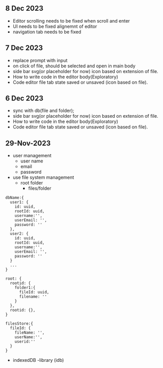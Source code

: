 
## 8 Dec 2023

* Editor scrolling needs to be fixed when scroll and enter 
* UI needs to be fixed alignemnt of editor 
* navigation tab needs to be fixed

## 7 Dec 2023


* replace prompt with input
* on click of file, should be selected and open in main body
* side bar svg(or placeholder for now) icon based on extension of file.
* How to write code in the editor body(Exploratory)
* Code editor file tab state saved or unsaved (icon based on file). 

## 6 Dec 2023

* sync with db(file and folder);
* side bar svg(or placeholder for now) icon based on extension of file.
* How to write code in the editor body(Exploratory)
* Code editor file tab state saved or unsaved (icon based on file). 


## 29-Nov-2023

* user management
  * user name
  * email
  * password
* use file system management
  * root folder
    * files/folder

``` 
dbName:{
  user1: {
    id: uuid,
    rootId: uuid,
    username:'',
    userEmail: '',
    password: ''
  },
  user2: {
    id: uuid,
    rootId: uuid,
    username:'',
    userEmail: '',
    password: ''
  }
  ...
}
```
```
root: {
  rootid: {
    folder1:{
      fileId: uuid,
      filename: ''
    }
  },
  rootid: {},
}
```

```
filesStore:{
  fileId: {
    fileName: '',
    userName:'',
    userid:''
  }
}
```

* indexedDB -library (idb)
